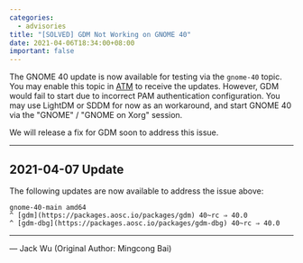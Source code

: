 ```yaml
---
categories:
  - advisories
title: "[SOLVED] GDM Not Working on GNOME 40"
date: 2021-04-06T18:34:00+08:00
important: false
---
```


The GNOME 40 update is now available for testing via the `gnome-40` topic. You may enable this topic in
[ATM](https://github.com/AOSC-Dev/atm/) to receive the updates. However, GDM would fail to start due to
incorrect PAM authentication configuration. You may use LightDM or SDDM for now as an workaround, and
start GNOME 40 via the "GNOME" / "GNOME on Xorg" session.

We will release a fix for GDM soon to address this issue.

----

2021-04-07 Update
-----------------

The following updates are now available to address the issue above:

    gnome-40-main amd64
    ^ [gdm](https://packages.aosc.io/packages/gdm) 40~rc ⇒ 40.0
    ^ [gdm-dbg](https://packages.aosc.io/packages/gdm-dbg) 40~rc ⇒ 40.0

----

— Jack Wu (Original Author: Mingcong Bai)

